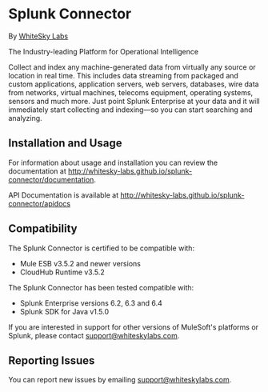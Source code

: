 
Splunk Connector
=========================

By [WhiteSky Labs](http://www.whiteskylabs.com)


The Industry-leading Platform for Operational Intelligence

Collect and index any machine-generated data from virtually any source or location in real time. This includes data streaming from packaged and custom applications, application servers, web servers, databases, wire data from networks, virtual machines, telecoms equipment, operating systems, sensors and much more. Just point Splunk Enterprise at your data and it will immediately start collecting and indexing—so you can start searching and analyzing.

Installation and Usage
----------------------

For information about usage and installation you can review the documentation at http://whitesky-labs.github.io/splunk-connector/documentation.

API Documentation is available at http://whitesky-labs.github.io/splunk-connector/apidocs

Compatibility
----------------------

The Splunk Connector is certified to be compatible with:
* Mule ESB v3.5.2 and newer versions
* CloudHub Runtime v3.5.2

The Splunk Connector has been tested compatible with:
* Splunk Enterprise versions 6.2, 6.3 and 6.4
* Splunk SDK for Java v1.5.0

If you are interested in support for other versions of MuleSoft's platforms or Splunk, please contact [support@whiteskylabs.com](mailto:support@whiteskylabs.com).

Reporting Issues
----------------

You can report new issues by emailing [support@whiteskylabs.com](mailto:support@whiteskylabs.com).

